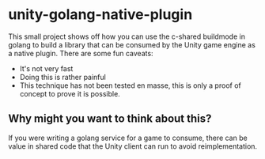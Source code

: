 # unity-golang-native-plugin

This small project shows off how you can use the c-shared buildmode in golang to build a library that can be consumed by the Unity game engine as a native plugin. There are some fun caveats:

- It's not very fast
- Doing this is rather painful
- This technique has not been tested en masse, this is only a proof of concept to prove it is possible.

## Why might you want to think about this?

If you were writing a golang service for a game to consume, there can be value in shared code that the Unity client can run to avoid reimplementation.